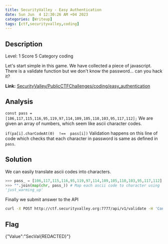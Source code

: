 ```yaml
---
title: SecurityValley - Easy Authentication
date: Sun Jun  4 12:30:26 AM +04 2023
categories: [Writeup]
tags: [ctf,securityvalley,coding]
---
```


## Description 

Level: 1 Score 5 Category coding

Let's start simple in this game. We have collected a piece of javascript. There is a validate function but we don't know the password... can you hack it?

**Link:** [SecurityValley/PublicCTFChallenges/coding/easy_authentication](https://github.com/SecurityValley/PublicCTFChallenges/blob/master/coding/easy_authentication)

## Analysis

`const pass = [106,117,115,116,95,119,97,114,109,105,110,103,95,117,112];`
We are given an array of numbers, which seem like ascii character codes.

`if(pa[i].charCodeAt(0)  !==  pass[i])`
Validation happens on this line of code which checks that each character in password is same as defined in `pass`. 

## Solution

We can easily translate ascii codes into characters.
```py
>>> pass_ = [106,117,115,116,95,119,97,114,109,105,110,103,95,117,112]
>>> "".join(map(chr, pass_)) # Map each ascii code to character using `chr` 
'just_warming_up'
```

Finally we submit answer to the API
```sh
curl -X POST http://ctf.securityvalley.org:7777/api/v1/validate -H 'Content-Type: application/json' -d '{"pass": "just_warming_up"}'
```

## Flag

{"Value":"SecVal{REDACTED}"}
